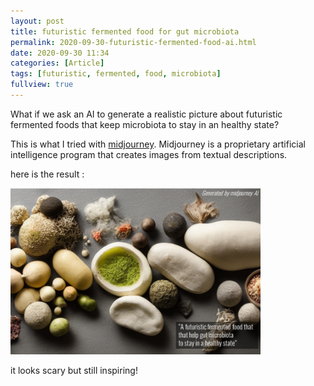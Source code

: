 ```yaml
---
layout: post
title: futuristic fermented food for gut microbiota
permalink: 2020-09-30-futuristic-fermented-food-ai.html
date: 2020-09-30 11:34 
categories: [Article]
tags: [futuristic, fermented, food, microbiota]
fullview: true
---
```


What if we ask an AI to generate a realistic picture about futuristic fermented foods that keep microbiota to stay in an healthy state?

This is what I tried with [midjourney](https://www.midjourney.com/home/). 
Midjourney is a proprietary artificial intelligence program that creates images from textual descriptions.

here is the result :

<img itemprop="image" src="../images/fermented_AI.png" alt="furturistic fermented food for microbiota - midjourney" width="400"/>


it looks scary but still inspiring!

